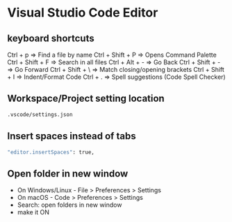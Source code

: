 # Visual Studio Code Editor

## keyboard shortcuts

Ctrl + p            => Find a file by name
Ctrl + Shift    + P => Opens Command Palette
Ctrl + Shift    + F => Search in all files
Ctrl + Alt      + - => Go Back
Ctrl + Shift    + - => Go Forward
Ctrl + Shift    + \ => Match closing/opening brackets
Ctrl + Shift    + I => Indent/Format Code
Ctrl + .            => Spell suggestions (Code Spell Checker)

## Workspace/Project setting location
```bash
.vscode/settings.json
```

## Insert spaces instead of tabs
```bash
"editor.insertSpaces": true,
```

## Open folder in new window

- On Windows/Linux - File > Preferences > Settings 
- On macOS - Code > Preferences > Settings
- Search: open folders in new window 
- make it ON

